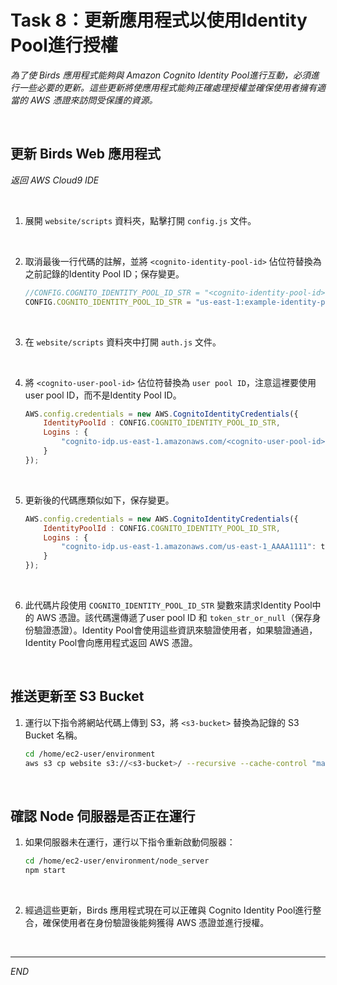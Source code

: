 # Task 8：更新應用程式以使用Identity Pool進行授權

_為了使 Birds 應用程式能夠與 Amazon Cognito Identity Pool進行互動，必須進行一些必要的更新。這些更新將使應用程式能夠正確處理授權並確保使用者擁有適當的 AWS 憑證來訪問受保護的資源。_

<br>

## 更新 Birds Web 應用程式

_返回 AWS Cloud9 IDE_

<br>

1. 展開 `website/scripts` 資料夾，點擊打開 `config.js` 文件。

<br>

2. 取消最後一行代碼的註解，並將 `<cognito-identity-pool-id>` 佔位符替換為之前記錄的Identity Pool ID；保存變更。

    ```javascript
    //CONFIG.COGNITO_IDENTITY_POOL_ID_STR = "<cognito-identity-pool-id>";
    CONFIG.COGNITO_IDENTITY_POOL_ID_STR = "us-east-1:example-identity-pool-id";
    ```

<br>

3. 在 `website/scripts` 資料夾中打開 `auth.js` 文件。

<br>

4. 將 `<cognito-user-pool-id>` 佔位符替換為 `user pool ID`，注意這裡要使用user pool ID，而不是Identity Pool ID。

    ```javascript
    AWS.config.credentials = new AWS.CognitoIdentityCredentials({
        IdentityPoolId : CONFIG.COGNITO_IDENTITY_POOL_ID_STR,
        Logins : {
            "cognito-idp.us-east-1.amazonaws.com/<cognito-user-pool-id>": token_str_or_null
        }
    });
    ```

<br>

5. 更新後的代碼應類似如下，保存變更。

    ```javascript
    AWS.config.credentials = new AWS.CognitoIdentityCredentials({
        IdentityPoolId : CONFIG.COGNITO_IDENTITY_POOL_ID_STR,
        Logins : {
            "cognito-idp.us-east-1.amazonaws.com/us-east-1_AAAA1111": token_str_or_null
        }
    });
    ```

<br>

6. 此代碼片段使用 `COGNITO_IDENTITY_POOL_ID_STR` 變數來請求Identity Pool中的 AWS 憑證。該代碼還傳遞了user pool ID 和 `token_str_or_null`（保存身份驗證憑證）。Identity Pool會使用這些資訊來驗證使用者，如果驗證通過，Identity Pool會向應用程式返回 AWS 憑證。

<br>

## 推送更新至 S3 Bucket

1. 運行以下指令將網站代碼上傳到 S3，將 `<s3-bucket>` 替換為記錄的 S3 Bucket 名稱。

    ```bash
    cd /home/ec2-user/environment
    aws s3 cp website s3://<s3-bucket>/ --recursive --cache-control "max-age=0"
    ```

<br>

## 確認 Node 伺服器是否正在運行

1. 如果伺服器未在運行，運行以下指令重新啟動伺服器：

    ```bash
    cd /home/ec2-user/environment/node_server
    npm start
    ```

<br>

2. 經過這些更新，Birds 應用程式現在可以正確與 Cognito Identity Pool進行整合，確保使用者在身份驗證後能夠獲得 AWS 憑證並進行授權。

<br>

___

_END_